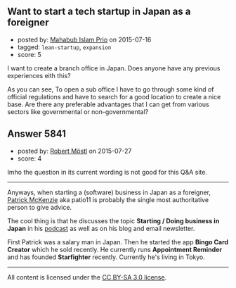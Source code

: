 ## Want to start a tech startup in Japan as a foreigner

- posted by: [Mahabub Islam Prio](https://stackexchange.com/users/3971990/mahabub-islam-prio) on 2015-07-16
- tagged: `lean-startup`, `expansion`
- score: 5

I want to create a branch office in Japan. Does anyone have any previous experiences eith this? 

As you can see, To open a sub office I have to go through some kind of official regulations and have to search for a good location to create a nice base. Are there any preferable advantages that I can get from various sectors like governmental or non-governmental?


## Answer 5841

- posted by: [Robert Möstl](https://stackexchange.com/users/1018191/robert-m-stl) on 2015-07-27
- score: 4

Imho the question in its current wording is not good for this Q&A site.


----------


Anyways, when starting a (software) business in Japan as a foreigner, [Patrick McKenzie](http://www.kalzumeus.com/) aka patio11 is probably the single most authoritative person to give advice.

The cool thing is that he discusses the topic **Starting / Doing business in Japan** in his [podcast](http://www.kalzumeus.com/category/podcasts/) as well as on his blog and email newsletter.

First Patrick was a salary man in Japan. Then he started the app **Bingo Card Creator** which he sold recently. He currently runs **Appointment Reminder** and has founded **Starfighter** recently. Currently he's living in Tokyo.





---

All content is licensed under the [CC BY-SA 3.0 license](https://creativecommons.org/licenses/by-sa/3.0/).
